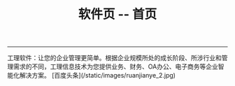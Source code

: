 ﻿---
layout: soft
title: "软件页 -- 首页"
categories: [newscenter]
---
<hr>
工理软件：让您的企业管理更简单。根据企业规模所处的成长阶段、所涉行业和管理需求的不同，工理信息技术为您提供业务、财务、OA办公、电子商务等企业智能化解决方案。
[百度头条](/static/images/ruanjianye_2.jpg)